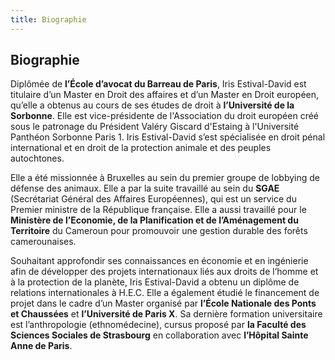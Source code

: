 ```yaml
---
title: Biographie
---
```


## Biographie

Diplômée de **l’École d’avocat du Barreau de Paris**, Iris Estival-David est titulaire d’un Master en Droit des affaires et d’un Master en Droit européen, qu’elle a obtenus au cours de ses études de droit à **l’Université de la Sorbonne**. Elle est vice-présidente de l'Association du droit européen créé sous le patronage du Président Valéry Giscard d'Estaing à l'Université Panthéon Sorbonne Paris 1.
Iris Estival-David s’est spécialisée en droit pénal international et en droit de la protection animale et des peuples autochtones.

Elle a été missionnée à Bruxelles au sein du premier groupe de lobbying de défense des animaux. Elle a par la suite travaillé au sein du **SGAE** (Secrétariat Général des Affaires Européennes), qui est un service du Premier ministre de la République française. Elle a aussi travaillé pour le **Ministère de l’Economie, de la Planification et de l’Aménagement du Territoire** du Cameroun pour promouvoir une gestion durable des forêts camerounaises.

Souhaitant approfondir ses connaissances en économie et en ingénierie afin de développer des projets internationaux liés aux droits de l’homme et à la protection de la planète, Iris Estival-David a obtenu un diplôme de relations internationales à H.E.C. Elle a également étudié le financement de projet dans le cadre d’un Master organisé par **l’École Nationale des Ponts et Chaussées** et **l’Université de Paris X**. Sa dernière formation universitaire est l’anthropologie (ethnomédecine), cursus proposé par **la Faculté des Sciences Sociales de Strasbourg** en collaboration avec **l’Hôpital Sainte Anne de Paris**.
